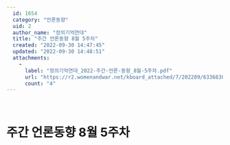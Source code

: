 ```yaml
---
  id: 1654
  category: "언론동향"
  uid: 2
  author_name: "정의기억연대"
  title: "주간 언론동향 8월 5주차"
  created: "2022-09-30 14:47:45"
  updated: "2022-09-30 14:48:51"
  attachments: 
    - 
      label: "정의기억연대_2022-주간-언론-동향_8월-5주차.pdf"
      url: "https://r2.womenandwar.net/kboard_attached/7/202209/633683019a48e3636929.pdf"
      count: "4"
---
```

 

**주간 언론동향 8월 5주차**
==================